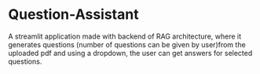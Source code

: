 # Question-Assistant
A streamlit application made with backend of RAG architecture, where it generates questions (number of questions can be given by user)from the uploaded pdf and using a dropdown, the user can get answers for selected questions.
